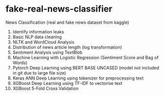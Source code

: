 # fake-real-news-classifier
News Classification (real and fake news dataset from kaggle)

1) Identify information leaks
2) Basic NLP data cleaning
3) NLTK and WordCloud Analysis
4) Distribution of news article length (log transformation)
5) Sentiment Analysis using TextBlob
6) Machine Learning with Logistic Regression (Sentiment Score and Bag of Words)
7) Pytorch Deep Learning using BERT BASE UNCASED (model not included in git due to large file size)
8) Keras ANN Deep Learning using tokenizer for preprocessing text
9) XGBoost Deep Learning using TF-IDF to vectorise text
10) XGBoost 5-Fold Cross Validation
